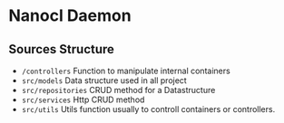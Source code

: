 # Nanocl Daemon

## Sources Structure

- `/controllers` Function to manipulate internal containers
- `src/models` Data structure used in all project
- `src/repositories` CRUD method for a Datastructure
- `src/services` Http CRUD method
- `src/utils` Utils function usually to controll containers or controllers.
